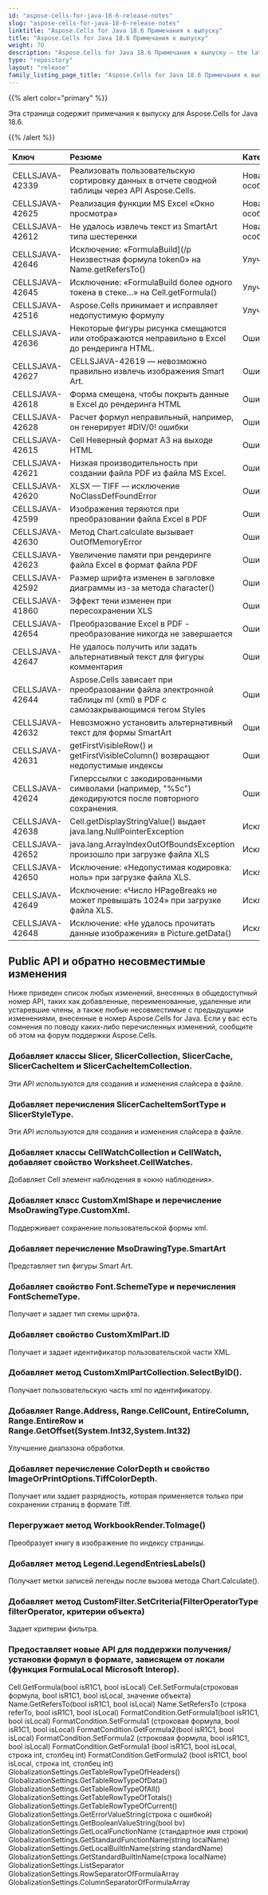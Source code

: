 ```yaml
---
id: "aspose-cells-for-java-18-6-release-notes"
slug: "aspose-cells-for-java-18-6-release-notes"
linktitle: "Aspose.Cells for Java 18.6 Примечания к выпуску"
title: "Aspose.Cells for Java 18.6 Примечания к выпуску"
weight: 70
description: "Aspose.Cells for Java 18.6 Примечания к выпуску – the latest updates and fixes."
type: "repository"
layout: "release"
family_listing_page_title: "Aspose.Cells for Java 18.6 Примечания к выпуску"
---
```

{{% alert color="primary" %}}

Эта страница содержит примечания к выпуску для Aspose.Cells for Java 18.6.

{{% /alert %}}

|**Ключ**|**Резюме**|**Категория**|
|:- |:- |:- |
|CELLSJAVA-42339|Реализовать пользовательскую сортировку данных в отчете сводной таблицы через API Aspose.Cells.|Новая особенность|
|CELLSJAVA-42625|Реализация функции MS Excel «Окно просмотра»|Новая особенность|
|CELLSJAVA-42612|Не удалось извлечь текст из SmartArt типа шестеренки|Новая особенность|
|CELLSJAVA-42646|Исключение: «FormulaBuild](/p Неизвестная формула token0» на Name.getRefersTo()|Улучшение|
|CELLSJAVA-42645|Исключение: «FormulaBuild более одного токена в стеке…» на Cell.getFormula()|Улучшение|
|CELLSJAVA-42516|Aspose.Cells принимает и исправляет недопустимую формулу|Улучшение|
|CELLSJAVA-42636|Некоторые фигуры рисунка смещаются или отображаются неправильно в Excel до рендеринга HTML.|Ошибка|
|CELLSJAVA-42627|CELLSJAVA-42619 — невозможно правильно извлечь изображения Smart Art.|Ошибка|
|CELLSJAVA-42618|Форма смещена, чтобы покрыть данные в Excel до рендеринга HTML|Ошибка|
|CELLSJAVA-42628|Расчет формул неправильный, например, он генерирует #DIV/0! ошибки|Ошибка|
|CELLSJAVA-42615|Cell Неверный формат A3 на выходе HTML|Ошибка|
|CELLSJAVA-42621|Низкая производительность при создании файла PDF из файла MS Excel.|Ошибка|
|CELLSJAVA-42620|XLSX — TIFF — исключение NoClassDefFoundError|Ошибка|
|CELLSJAVA-42599|Изображения теряются при преобразовании файла Excel в PDF|Ошибка|
|CELLSJAVA-42630|Метод Chart.calculate вызывает OutOfMemoryError|Ошибка|
|CELLSJAVA-42623|Увеличение памяти при рендеринге файла Excel в формат файла PDF|Ошибка|
|CELLSJAVA-42592|Размер шрифта изменен в заголовке диаграммы из-за метода character()|Ошибка|
|CELLSJAVA-41860|Эффект тени изменен при пересохранении XLS|Ошибка|
|CELLSJAVA-42654|Преобразование Excel в PDF - преобразование никогда не завершается|Ошибка|
|CELLSJAVA-42647|Не удалось получить или задать альтернативный текст для фигуры комментария|Ошибка|
|CELLSJAVA-42644|Aspose.Cells зависает при преобразовании файла электронной таблицы ml (xml) в PDF с самозакрывающимся тегом Styles|Ошибка|
|CELLSJAVA-42632|Невозможно установить альтернативный текст для формы SmartArt|Ошибка|
|CELLSJAVA-42631|getFirstVisibleRow() и getFirstVisibleColumn() возвращают недопустимые индексы|Ошибка|
|CELLSJAVA-42624|Гиперссылки с закодированными символами (например, "%5c") декодируются после повторного сохранения.|Ошибка|
|CELLSJAVA-42638|Cell.getDisplayStringValue() выдает java.lang.NullPointerException|Исключение|
|CELLSJAVA-42652|java.lang.ArrayIndexOutOfBoundsException произошло при загрузке файла XLS|Исключение|
|CELLSJAVA-42650|Исключение: «Недопустимая кодировка: ноль» при загрузке файла XLS.|Исключение|
|CELLSJAVA-42649|Исключение: «Число HPageBreaks не может превышать 1024» при загрузке файла XLS.|Исключение|
|CELLSJAVA-42648|Исключение: «Не удалось прочитать данные изображения» в Picture.getData()|Исключение|

## **Public API и обратно несовместимые изменения**

Ниже приведен список любых изменений, внесенных в общедоступный номер API, таких как добавленные, переименованные, удаленные или устаревшие члены, а также любые несовместимые с предыдущими изменениями, внесенные в номер Aspose.Cells for Java. Если у вас есть сомнения по поводу каких-либо перечисленных изменений, сообщите об этом на форум поддержки Aspose.Cells.

### **Добавляет классы Slicer, SlicerCollection, SlicerCache, SlicerCacheItem и SlicerCacheItemCollection.**

Эти API используются для создания и изменения слайсера в файле.

### **Добавляет перечисления SlicerCacheItemSortType и SlicerStyleType.**

Эти API используются для создания и изменения слайсера в файле.

### **Добавляет классы CellWatchCollection и CellWatch, добавляет свойство Worksheet.CellWatches.**

Добавляет Cell элемент наблюдения в «окно наблюдения».

### **Добавляет класс CustomXmlShape и перечисление MsoDrawingType.CustomXml.**

Поддерживает сохранение пользовательской формы xml.

### **Добавляет перечисление MsoDrawingType.SmartArt**

Представляет тип фигуры Smart Art.

### **Добавляет свойство Font.SchemeType и перечисления FontSchemeType.**

Получает и задает тип схемы шрифта.

### **Добавляет свойство CustomXmlPart.ID**

Получает и задает идентификатор пользовательской части XML.

### **Добавляет метод CustomXmlPartCollection.SelectByID().**

Получает пользовательскую часть xml по идентификатору.

### **Добавляет Range.Address, Range.CellCount, EntireColumn, Range.EntireRow и Range.GetOffset(System.Int32,System.Int32)**

Улучшение диапазона обработки.

### **Добавляет перечисление ColorDepth и свойство ImageOrPrintOptions.TiffColorDepth.**

Получает или задает разрядность, которая применяется только при сохранении страниц в формате Tiff.

### **Перегружает метод WorkbookRender.ToImage()**

Преобразует книгу в изображение по индексу страницы.

### **Добавляет метод Legend.LegendEntriesLabels()**

Получает метки записей легенды после вызова метода Chart.Calculate().

### **Добавляет метод CustomFilter.SetCriteria(FilterOperatorType filterOperator, критерии объекта)**

Задает критерии фильтра.

### **Предоставляет новые API для поддержки получения/установки формул в формате, зависящем от локали (функция FormulaLocal Microsoft Interop).**

Cell.GetFormula(bool isR1C1, bool isLocal)
Cell.SetFormula(строковая формула, bool isR1C1, bool isLocal, значение объекта)
Name.GetRefersTo(bool isR1C1, bool isLocal)
Name.SetRefersTo (строка referTo, bool isR1C1, bool isLocal)
FormatCondition.GetFormula1(bool isR1C1, bool isLocal)
FormatCondition.SetFormula1 (строковая формула, bool isR1C1, bool isLocal)
FormatCondition.GetFormula2(bool isR1C1, bool isLocal)
FormatCondition.SetFormula2 (строковая формула, bool isR1C1, bool isLocal)
FormatCondition.GetFormula1 (bool isR1C1, bool isLocal, строка int, столбец int)
FormatCondition.GetFormula2 (bool isR1C1, bool isLocal, строка int, столбец int)
GlobalizationSettings.GetTableRowTypeOfHeaders()
GlobalizationSettings.GetTableRowTypeOfData()
GlobalizationSettings.GetTableRowTypeOfAll()
GlobalizationSettings.GetTableRowTypeOfTotals()
GlobalizationSettings.GetTableRowTypeOfCurrent()
GlobalizationSettings.GetErrorValueString(строка с ошибкой)
GlobalizationSettings.GetBooleanValueString(bool bv)
GlobalizationSettings.GetLocalFunctionName (стандартное имя строки)
GlobalizationSettings.GetStandardFunctionName(string localName)
GlobalizationSettings.GetLocalBuiltInName(string standardName)
GlobalizationSettings.GetStandardBuiltInName(строка localName)
GlobalizationSettings.ListSeparator
GlobalizationSettings.RowSeparatorOfFormulaArray
GlobalizationSettings.ColumnSeparatorOfFormulaArray
